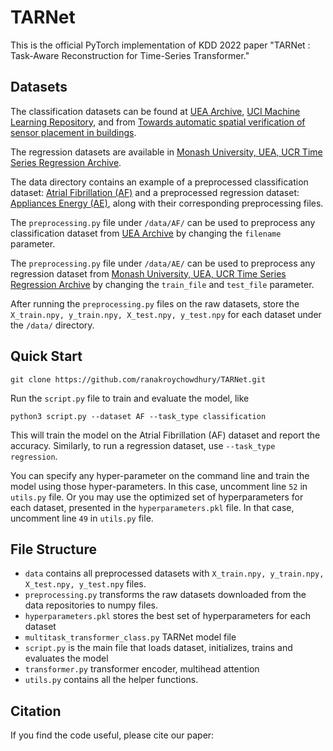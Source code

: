 # TARNet
This is the official PyTorch implementation of KDD 2022 paper "TARNet : Task-Aware Reconstruction for Time-Series Transformer."


## Datasets
The classification datasets can be found at [UEA Archive](https://www.timeseriesclassification.com/dataset.php), [UCI Machine Learning Repository](https://archive.ics.uci.edu/ml/index.php), and from [Towards automatic spatial verification of sensor placement in buildings](https://cseweb.ucsd.edu/~dehong/pdf/buildsys13-paper.pdf).

The regression datasets are available in [Monash University, UEA, UCR Time Series Regression Archive](http://tseregression.org/).

The data directory contains an example of a preprocessed classification dataset: [Atrial Fibrillation (AF)](https://www.timeseriesclassification.com/description.php?Dataset=AtrialFibrillation) and a preprocessed regression dataset: [Appliances Energy (AE)](https://zenodo.org/record/3902637), along with their corresponding preprocessing files. 

The `preprocessing.py` file under `/data/AF/` can be used to preprocess any classification dataset from [UEA Archive](https://www.timeseriesclassification.com/dataset.php) by changing the `filename` parameter. 

The `preprocessing.py` file under `/data/AE/` can be used to preprocess any regression dataset from [Monash University, UEA, UCR Time Series Regression Archive](http://tseregression.org/) by changing the `train_file` and `test_file` parameter.

After running the `preprocessing.py` files on the raw datasets, store the `X_train.npy, y_train.npy, X_test.npy, y_test.npy` for each dataset under the `/data/` directory.


## Quick Start
```
git clone https://github.com/ranakroychowdhury/TARNet.git
```

Run the `script.py` file to train and evaluate the model, like
```
python3 script.py --dataset AF --task_type classification
```

This will train the model on the Atrial Fibrillation (AF) dataset and report the accuracy. Similarly, to run a regression dataset, use `--task_type regression`. 

You can specify any hyper-parameter on the command line and train the model using those hyper-parameters. In this case, uncomment line `52` in `utils.py` file. Or you may use the optimized set of hyperparameters for each dataset, presented in the `hyperparameters.pkl` file. In that case, uncomment line `49` in `utils.py` file.


## File Structure
- `data` contains all preprocessed datasets with `X_train.npy, y_train.npy, X_test.npy, y_test.npy` files.
- `preprocessing.py` transforms the raw datasets downloaded from the data repositories to numpy files. 
- `hyperparameters.pkl` stores the best set of hyperparameters for each dataset
- `multitask_transformer_class.py` TARNet model file
- `script.py` is the main file that loads dataset, initializes, trains and evaluates the model
- `transformer.py` transformer encoder, multihead attention
- `utils.py` contains all the helper functions.


## Citation
If you find the code useful, please cite our paper:
